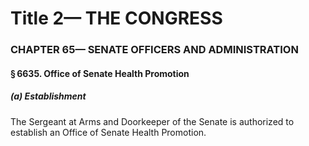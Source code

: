 
# Title 2— THE CONGRESS
### CHAPTER 65— SENATE OFFICERS AND ADMINISTRATION
#### § 6635. Office of Senate Health Promotion
##### (a) Establishment

The Sergeant at Arms and Doorkeeper of the Senate is authorized to establish an Office of Senate Health Promotion.
